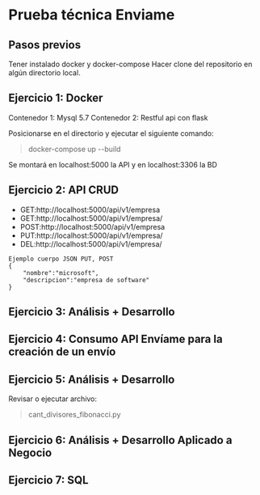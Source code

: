 # Prueba técnica Enviame

## Pasos previos
Tener instalado docker y docker-compose
Hacer clone del repositorio en algún directorio local.

## Ejercicio 1: Docker
Contenedor 1: Mysql 5.7
Contenedor 2: Restful api con flask

Posicionarse en el directorio y ejecutar el siguiente comando:
> docker-compose up --build

Se montará en localhost:5000 la API y en localhost:3306 la BD

## Ejercicio 2: API CRUD

- GET:http://localhost:5000/api/v1/empresa
- GET:http://localhost:5000/api/v1/empresa/<id>
- POST:http://localhost:5000/api/v1/empresa 
- PUT:http://localhost:5000/api/v1/empresa/<id>
- DEL:http://localhost:5000/api/v1/empresa/<id>

```
Ejemplo cuerpo JSON PUT, POST
{
    "nombre":"microsoft",
    "descripcion":"empresa de software"
}
```
## Ejercicio 3: Análisis + Desarrollo
## Ejercicio 4: Consumo API Envíame para la creación de un envío
## Ejercicio 5: Análisis + Desarrollo

Revisar o ejecutar archivo:
> cant_divisores_fibonacci.py

## Ejercicio 6: Análisis + Desarrollo Aplicado a Negocio
## Ejercicio 7: SQL



